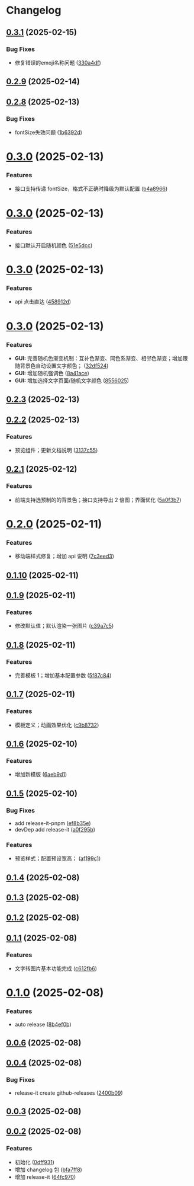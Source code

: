 # Changelog

## [0.3.1](https://github.com/aatrooox/imgx/compare/0.3.0...0.3.1) (2025-02-15)


### Bug Fixes

* 修复错误的emoji名称问题 ([330a4df](https://github.com/aatrooox/imgx/commit/330a4df429c189498d85f691bed95ebb208e5dd6))

## [0.2.9](https://github.com/aatrooox/imgx/compare/0.2.8...0.2.9) (2025-02-14)

## [0.2.8](https://github.com/aatrooox/imgx/compare/0.2.7...0.2.8) (2025-02-13)


### Bug Fixes

* fontSize失效问题 ([1b6392d](https://github.com/aatrooox/imgx/commit/1b6392dd11e445826114ecd8acb2ae747186a3b4))

# [0.3.0](https://github.com/aatrooox/imgx/compare/0.2.6...0.3.0) (2025-02-13)


### Features

* 接口支持传递 fontSize，格式不正确时降级为默认配置 ([b4a8966](https://github.com/aatrooox/imgx/commit/b4a8966ab0245e51082744208cc931ff1750c7b3))

# [0.3.0](https://github.com/aatrooox/imgx/compare/0.2.5...0.3.0) (2025-02-13)


### Features

* 接口默认开启随机颜色 ([51e5dcc](https://github.com/aatrooox/imgx/commit/51e5dcc5d121e24f8e0d8deb6fdfc31019b9fed5))

# [0.3.0](https://github.com/aatrooox/imgx/compare/0.2.4...0.3.0) (2025-02-13)


### Features

* api 点击直达 ([458912d](https://github.com/aatrooox/imgx/commit/458912d0b452884c7e7d47eb0b2c0d73f212ff3b))

# [0.3.0](https://github.com/aatrooox/imgx/compare/0.2.3...0.3.0) (2025-02-13)


### Features

* **GUI:** 完善随机色渐变机制：互补色渐变、同色系渐变、相邻色渐变；增加跟随背景色自动设置文字颜色； ([32df524](https://github.com/aatrooox/imgx/commit/32df52496e3770221730644dbc7f410b418f6822))
* **GUI:** 增加随机强调色 ([8a41ace](https://github.com/aatrooox/imgx/commit/8a41acef713a500c9f004f42591f9df13a953ca7))
* **GUI:** 增加选择文字页面/随机文字颜色 ([8556025](https://github.com/aatrooox/imgx/commit/8556025411b55d26c5e0e4b44c599f5c17446185))

## [0.2.3](https://github.com/aatrooox/imgx/compare/v0.2.2...0.2.3) (2025-02-13)



## [0.2.2](https://github.com/aatrooox/imgx/compare/0.2.1...v0.2.2) (2025-02-13)


### Features

* 预览组件；更新文档说明 ([3137c55](https://github.com/aatrooox/imgx/commit/3137c551ef7137aa67369e04e34cf0839fad35dc))



## [0.2.1](https://github.com/aatrooox/imgx/compare/0.2.0...0.2.1) (2025-02-12)


### Features

* 前端支持选预制的的背景色；接口支持导出 2 倍图；界面优化 ([5a0f3b7](https://github.com/aatrooox/imgx/commit/5a0f3b748ec5f2f7bb99d8e1826c2b8369d62bf3))



# [0.2.0](https://github.com/aatrooox/imgx/compare/0.1.10...0.2.0) (2025-02-11)


### Features

* 移动端样式修复；增加 api 说明 ([7c3eed3](https://github.com/aatrooox/imgx/commit/7c3eed3831aeae088f2183216a8cb21c8ed14600))



## [0.1.10](https://github.com/aatrooox/imgx/compare/0.1.9...0.1.10) (2025-02-11)



## [0.1.9](https://github.com/aatrooox/imgx/compare/0.1.8...0.1.9) (2025-02-11)


### Features

* 修改默认值；默认渲染一张图片 ([c39a7c5](https://github.com/aatrooox/imgx/commit/c39a7c593ddb059fcb61b814015e49bdc401ac68))



## [0.1.8](https://github.com/aatrooox/imgx/compare/0.1.7...0.1.8) (2025-02-11)


### Features

* 完善模板 1；增加基本配置参数 ([5f87c84](https://github.com/aatrooox/imgx/commit/5f87c84352ceadf94012030711b694a8a3601198))



## [0.1.7](https://github.com/aatrooox/imgx/compare/0.1.6...0.1.7) (2025-02-11)


### Features

* 模板定义；动画效果优化 ([c9b8732](https://github.com/aatrooox/imgx/commit/c9b8732abe40f1e33e2a627f062c020ea5f63ec3))



## [0.1.6](https://github.com/aatrooox/imgx/compare/0.1.5...0.1.6) (2025-02-10)


### Features

* 增加新模版 ([6aeb9d1](https://github.com/aatrooox/imgx/commit/6aeb9d130dec46fa05358f915dbe825f841cafcb))



## [0.1.5](https://github.com/aatrooox/imgx/compare/0.1.4...0.1.5) (2025-02-10)


### Bug Fixes

* add release-it-pnpm ([ef8b35e](https://github.com/aatrooox/imgx/commit/ef8b35e3f2750485f6e43074b0db674759bbeed9))
* devDep add release-it ([a0f295b](https://github.com/aatrooox/imgx/commit/a0f295b3d0af4b7bb8eb520f35b7ace848bc66d1))


### Features

* 预览样式；配置预设宽高； ([af199c1](https://github.com/aatrooox/imgx/commit/af199c10f23ed03773f3ee56a61d488977b6143a))



## [0.1.4](https://github.com/aatrooox/imgx/compare/0.1.3...0.1.4) (2025-02-08)



## [0.1.3](https://github.com/aatrooox/imgx/compare/0.1.2...0.1.3) (2025-02-08)



## [0.1.2](https://github.com/aatrooox/imgx/compare/0.1.1...0.1.2) (2025-02-08)



## [0.1.1](https://github.com/aatrooox/imgx/compare/0.1.0...0.1.1) (2025-02-08)


### Features

* 文字转图片基本功能完成 ([c612fb6](https://github.com/aatrooox/imgx/commit/c612fb6a6281eb8d96dc7518ae3f57c7a532bd66))



# [0.1.0](https://github.com/aatrooox/imgx/compare/0.0.6...0.1.0) (2025-02-08)


### Features

* auto release ([8b4ef0b](https://github.com/aatrooox/imgx/commit/8b4ef0ba656befe4716ca3dfd5e0728a9d5880c7))



## [0.0.6](https://github.com/aatrooox/imgx/compare/0.0.5...0.0.6) (2025-02-08)



## [0.0.4](https://github.com/aatrooox/imgx/compare/0.0.3...0.0.4) (2025-02-08)


### Bug Fixes

* release-it create github-releases ([2400b09](https://github.com/aatrooox/imgx/commit/2400b0954084eeabecbe0ebdd41fdbe83e1842c4))



## [0.0.3](https://github.com/aatrooox/imgx/compare/0.0.2...0.0.3) (2025-02-08)



## [0.0.2](https://github.com/aatrooox/imgx/compare/0dff931390233ff6a75c6afeed11f96cceb8889c...0.0.2) (2025-02-08)


### Features

* 初始化 ([0dff931](https://github.com/aatrooox/imgx/commit/0dff931390233ff6a75c6afeed11f96cceb8889c))
* 增加 changelog 包 ([bfa7ff8](https://github.com/aatrooox/imgx/commit/bfa7ff874f6fecd91458d87bdb12068974780a22))
* 增加 release-it ([64fc970](https://github.com/aatrooox/imgx/commit/64fc970523086b97d0bf44a7975f75a2db6327e7))

